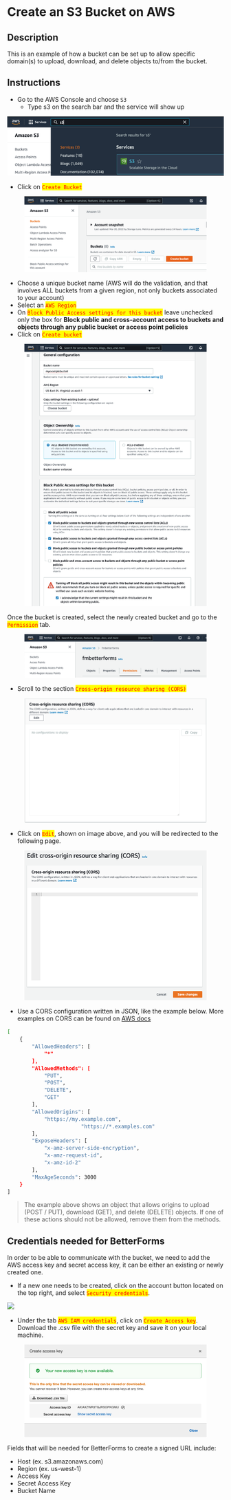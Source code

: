 # Create an S3 Bucket on AWS

## Description

This is an example of how a bucket can be set up to allow specific domain(s) to upload, download, and delete objects to/from the bucket.

## Instructions

* Go to the AWS Console and choose `S3`
  * Type s3 on the search bar and the service will show up

![Untitled](<../.gitbook/assets/Untitled (3).png>)

* Click on <mark style="color:red;">`Create Bucket`</mark>

<figure><img src="../.gitbook/assets/Untitled 1 (2).png" alt=""><figcaption></figcaption></figure>

* Choose a unique bucket name (AWS will do the validation, and that involves ALL buckets from a given region, not only buckets associated to your account)
* Select an <mark style="color:red;">`AWS Region`</mark>
* On <mark style="color:red;">`Block Public Access settings for this bucket`</mark> leave unchecked only the box for **Block public and cross-account access to buckets and objects through any public bucket or access point policies**
* Click on <mark style="color:red;">`Create bucket`</mark>

<figure><img src="../.gitbook/assets/Untitled 2 (1).png" alt=""><figcaption></figcaption></figure>

Once the bucket is created, select the newly created bucket and go to the <mark style="color:red;">`Permission`</mark> tab.

<figure><img src="../.gitbook/assets/Untitled 3.png" alt=""><figcaption></figcaption></figure>

* Scroll to the section <mark style="color:red;">`Cross-origin resource sharing (CORS)`</mark>

<figure><img src="../.gitbook/assets/Untitled 4.png" alt=""><figcaption></figcaption></figure>

* Click on <mark style="color:red;">`Edit`</mark>, shown on image above, and you will be redirected to the following page.

<figure><img src="../.gitbook/assets/Untitled 5.png" alt=""><figcaption></figcaption></figure>

* Use a CORS configuration written in JSON, like the example below. More examples on CORS can be found on [AWS docs](https://docs.aws.amazon.com/AmazonS3/latest/userguide/ManageCorsUsing.html)

```bash
[
    {
        "AllowedHeaders": [
            "*"
        ],
        "AllowedMethods": [
            "PUT",
            "POST",
            "DELETE",
            "GET"
        ],
        "AllowedOrigins": [
            "https://my.example.com",
						"https://*.examples.com"
        ],
        "ExposeHeaders": [
            "x-amz-server-side-encryption",
            "x-amz-request-id",
            "x-amz-id-2"
        ],
        "MaxAgeSeconds": 3000
    }
]
```

> The example above shows an object that allows origins to upload (POST / PUT), download (GET), and delete (DELETE) objects. If one of these actions should not be allowed, remove them from the methods.

## Credentials needed for BetterForms

In order to be able to communicate with the bucket, we need to add the AWS access key and secret access key, it can be either an existing or newly created one.

* If a new one needs to be created, click on the account button located on the top right, and select <mark style="color:red;">`Security credentials`</mark>.

![](<../.gitbook/assets/Screen\_Shot\_2022 03 22\_at\_10.06.56\_AM.png>)

* Under the tab <mark style="color:red;">`AWS IAM credentials`</mark>, click on <mark style="color:red;">`Create Access key`</mark>. Download the .csv file with the secret key and save it on your local machine.

<figure><img src="../.gitbook/assets/Untitled 6.png" alt=""><figcaption></figcaption></figure>

Fields that will be needed for BetterForms to create a signed URL include:

* Host (ex. s3.amazonaws.com)
* Region (ex. us-west-1)
* Access Key
* Secret Access Key
* Bucket Name
